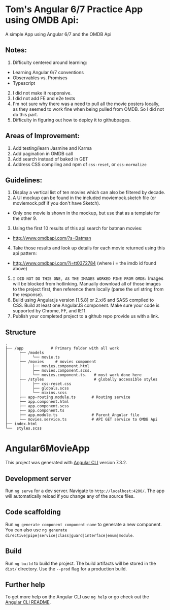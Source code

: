 # Tom's Angular 6/7 Practice App using OMDB Api:
A simple App using Angular 6/7 and the OMDB Api

## Notes: 
1. Difficulty centered around learning:
  * Learning Angular 6/7 conventions
  * Observables vs. Promises
  * Typescript 
2. I did not make it responsive.
3. I did not add FE and e2e tests
4. I'm not sure why there was a need to pull all the movie posters locally, as they seemed to work fine when being pulled from OMDB.  So I did not do this part.
5.  Difficulty in figuring out how to deploy it to githubpages.

## Areas of Improvement:
1. Add testing/learn Jasmine and Karma
2. Add pagination in OMDB call
3. Add search instead of baked in GET
4. Address CSS compiling and npm of `css-reset`, or `css-normalize`

## Guidelines:
1. Display a vertical list of ten movies which can also be filtered by decade.
2. A UI mockup can be found in the included moviemock.sketch file (or moviemock.pdf if you don't have Sketch).
  * Only one movie is shown in the mockup, but use that as a template for the other 9.
3. Using the first 10 results of this api search for batman movies:
  * http://www.omdbapi.com/?s=Batman
4. Take those results and look up details for each movie returned using this api pattern:
  * http://www.omdbapi.com/?i=tt0372784 (where i = the imdb id found above)
5. `I DID NOT DO THIS ONE, AS THE IMAGES WORKED FINE FROM OMDB:` Images will be blocked from hotlinking. Manually download all of those images to the project first, then reference them locally (parse the url string from the response).
6. Build using Angular.js version [1.5.8] or 2.x/6 and SASS compiled to CSS. Build at least one AngularJS component. Make sure your code is supported by Chrome, FF, and IE11.
7. Publish your completed project to a github repo provide us with a link.

## Structure
    .
    ├── /app            # Primary folder with all work
    │     ├── /models 
    │     │     └── movie.ts
    │     ├── /movies     # movies component
    │     │     ├── movies.component.html
    │     │     ├── movies.component.scss. 
    │     │     └── movies.component.ts.   # most work done here
    │     ├── /styles                      # globally accessible styles
    │     │     ├── css-reset.css     
    │     │     ├── globals.scss
    │     │     └── mixins.scss
    │     ├── app-routing.module.ts       # Routing service
    │     ├── app.component.html
    │     ├── app.component.scss
    │     ├── app.component.ts
    │     ├── app.module.ts               # Parent Angular file
    │     └── movies.service.ts           # API GET service to OMDB Api
    ├── index.html
    └──  styles.scss


# Angular6MovieApp

This project was generated with [Angular CLI](https://github.com/angular/angular-cli) version 7.3.2.

## Development server

Run `ng serve` for a dev server. Navigate to `http://localhost:4200/`. The app will automatically reload if you change any of the source files.

## Code scaffolding

Run `ng generate component component-name` to generate a new component. You can also use `ng generate directive|pipe|service|class|guard|interface|enum|module`.

## Build

Run `ng build` to build the project. The build artifacts will be stored in the `dist/` directory. Use the `--prod` flag for a production build.

## Further help

To get more help on the Angular CLI use `ng help` or go check out the [Angular CLI README](https://github.com/angular/angular-cli/blob/master/README.md).
